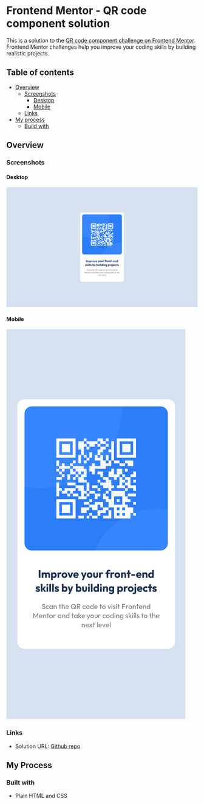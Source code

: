 # Frontend Mentor - QR code component solution

This is a solution to the [QR code component challenge on Frontend Mentor](https://www.frontendmentor.io/challenges/qr-code-component-iux_sIO_H). Frontend Mentor challenges help you improve your coding skills by building realistic projects. 

## Table of contents

- [Overview](#overview)
  - [Screenshots](#screenshot)
    - [Desktop](#desktop)
    - [Mobile](#mobile)
  - [Links](#links)
- [My process](#my-process)
  - [Build with](#build-with)

## Overview

### Screenshots

#### Desktop
![](./screenshots/desktop.png)

#### Mobile
![](./screenshots/mobile.png)

### Links
- Solution URL: [Github repo](https://github.com/jkalasas/frontendmentor-qr-code)

## My Process
### Built with
- Plain HTML and CSS